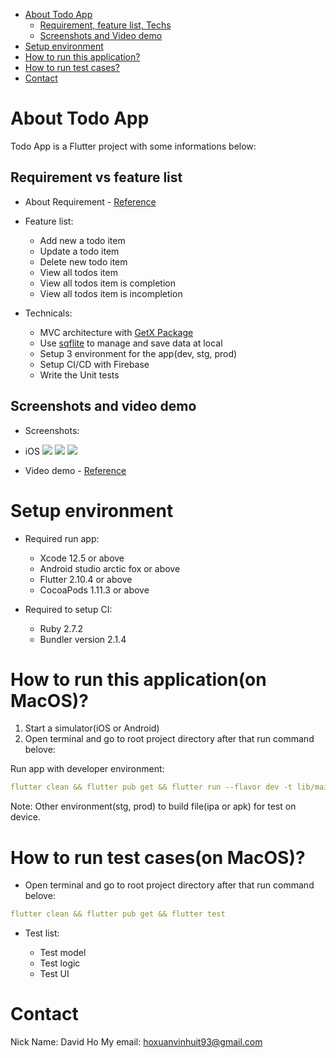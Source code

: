 - [About Todo App](#about_to_do_app)
    - [Requirement, feature list, Techs](#requirement)
    - [Screenshots and Video demo](#screenshoot-and-video-demo)
- [Setup environment](#setup-vs-environmen)
- [How to run this application?](#How-to-run-this-application?)
- [How to run test cases?](#How-to-run-test-cases?)
- [Contact](#Contact)

# About Todo App
Todo App is a Flutter project with some informations below:
## Requirement vs feature list
- About Requirement - [Reference](https://drive.google.com/file/d/11T8fysPdvKSm8fUSWQcq0sGChOkcoFZ3/view)

- Feature list:

    * Add new a todo item
    * Update a todo item
    * Delete new todo item
    * View all todos item
    * View all todos item is completion
    * View all todos item is incompletion

- Technicals:

    * MVC architecture with [GetX Package](https://pub.dev/packages/get)
    * Use [sqflite](https://pub.dev/packages/sqflite) to manage and save data at local
    * Setup 3 environment for the app(dev, stg, prod)
    * Setup CI/CD with Firebase
    * Write the Unit tests

## Screenshots and video demo

- Screenshots:

* iOS
![](https://github.com/xuanvinhtd/todo-app-flutter/blob/main/screenshots/ios/1-ios.png)
![](https://github.com/xuanvinhtd/todo-app-flutter/blob/main/screenshots/ios/2-ios.png)
![](https://github.com/xuanvinhtd/todo-app-flutter/blob/main/screenshots/ios/3-ios.png)

- Video demo - [Reference]()

# Setup environment
- Required run app:

    * Xcode 12.5 or above
    * Android studio arctic fox or above
    * Flutter 2.10.4 or above
    * CocoaPods 1.11.3 or above

- Required to setup CI:

    * Ruby 2.7.2
    * Bundler version 2.1.4

# How to run this application(on MacOS)?

1. Start a simulator(iOS or Android)
2. Open terminal and go to root project directory after that run command belove:

Run app with developer environment:
```yaml
flutter clean && flutter pub get && flutter run --flavor dev -t lib/main_dev.dart 
```
Note: Other environment(stg, prod) to build file(ipa or apk) for test on device.

# How to run test cases(on MacOS)?

- Open terminal and go to root project directory after that run command belove:

```yaml
flutter clean && flutter pub get && flutter test
```

- Test list:

    * Test model
    * Test logic
    * Test UI

# Contact

Nick Name: David Ho
My email: hoxuanvinhuit93@gmail.com

